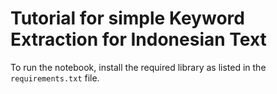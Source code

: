 # Tutorial for simple Keyword Extraction for Indonesian Text

To run the notebook, install the required library as listed in the `requirements.txt` file.
